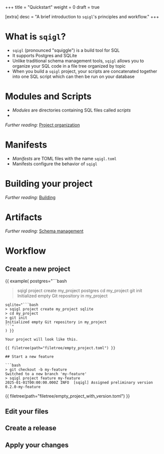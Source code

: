 +++
title = "Quickstart"
weight = 0
draft = true

[extra]
desc = "A brief introduction to `sqigl`'s principles and workflow."
+++

# What is `sqigl`?

- `sqigl` (pronounced "squiggle") is a build tool for SQL
- It supports Postgres and SQLite
- Unlike traditional schema management tools, `sqigl` allows you to organize your SQL
    code in a file tree organized by topic
- When you build a `sqigl` project, your scripts are concatenated together into one
    SQL script which can then be run on your database

# Modules and Scripts

- *Modules* are directories containing SQL files called *scripts*
- 

*Further reading:* [Project organization](@/concepts/project.md)

# Manifests

- *Manifests* are TOML files with the name `sqigl.toml`
- Manifests configure the behavior of `sqigl`

# Building your project

*Further reading:* [Building](@/concepts/build.md)

# Artifacts

*Further reading:* [Schema management](@/concepts/artifacts.md)

# Workflow

## Create a new project

{{ example(
postgres="```bash
> sqigl project create my_project postgres
> cd my_project
> git init
Initialized empty Git repository in my_project
```",
sqlite="```bash
> sqigl project create my_project sqlite
> cd my_project
> git init
Initialized empty Git repository in my_project
```"
) }}

Your project will look like this.

{{ filetree(path="filetree/empty_project.toml") }}

## Start a new feature

```bash
> git checkout -b my-feature
Switched to a new branch 'my-feature'
> sqigl project feature my-feature
2025-01-01T00:00:00.000Z INFO  [sqigl] Assigned preliminary version 0.2.0-my-feature
```

{{ filetree(path="filetree/empty_project_with_version.toml") }}

## Edit your files

## Create a release

## Apply your changes
